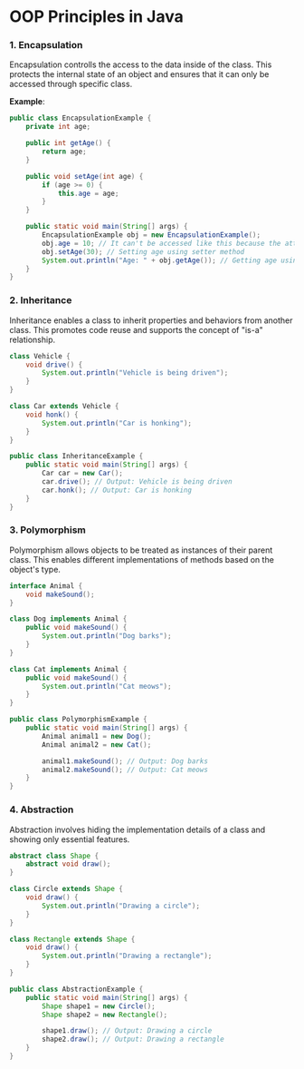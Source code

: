 # OOP Principles in Java

### 1. Encapsulation
Encapsulation controlls the access to the data inside of the class. This protects the internal state of an object and ensures that it can only be accessed through specific class.

**Example**:

```java
public class EncapsulationExample {
    private int age;

    public int getAge() {
        return age;
    }

    public void setAge(int age) {
        if (age >= 0) {
            this.age = age;
        }
    }

    public static void main(String[] args) {
        EncapsulationExample obj = new EncapsulationExample();
        obj.age = 10; // It can't be accessed like this because the attribute has set to private
        obj.setAge(30); // Setting age using setter method
        System.out.println("Age: " + obj.getAge()); // Getting age using getter method
    }
}
```

### 2. Inheritance
Inheritance enables a class to inherit properties and behaviors from another class. This promotes code reuse and supports the concept of "is-a" relationship.

```java
class Vehicle {
    void drive() {
        System.out.println("Vehicle is being driven");
    }
}

class Car extends Vehicle {
    void honk() {
        System.out.println("Car is honking");
    }
}

public class InheritanceExample {
    public static void main(String[] args) {
        Car car = new Car();
        car.drive(); // Output: Vehicle is being driven
        car.honk(); // Output: Car is honking
    }
}
```

### 3. Polymorphism
Polymorphism allows objects to be treated as instances of their parent class. This enables different implementations of methods based on the object's type.

```java
interface Animal {
    void makeSound();
}

class Dog implements Animal {
    public void makeSound() {
        System.out.println("Dog barks");
    }
}

class Cat implements Animal {
    public void makeSound() {
        System.out.println("Cat meows");
    }
}

public class PolymorphismExample {
    public static void main(String[] args) {
        Animal animal1 = new Dog();
        Animal animal2 = new Cat();

        animal1.makeSound(); // Output: Dog barks
        animal2.makeSound(); // Output: Cat meows
    }
}
```

### 4. Abstraction
Abstraction involves hiding the implementation details of a class and showing only essential features.

```java
abstract class Shape {
    abstract void draw();
}

class Circle extends Shape {
    void draw() {
        System.out.println("Drawing a circle");
    }
}

class Rectangle extends Shape {
    void draw() {
        System.out.println("Drawing a rectangle");
    }
}

public class AbstractionExample {
    public static void main(String[] args) {
        Shape shape1 = new Circle();
        Shape shape2 = new Rectangle();

        shape1.draw(); // Output: Drawing a circle
        shape2.draw(); // Output: Drawing a rectangle
    }
}
```

